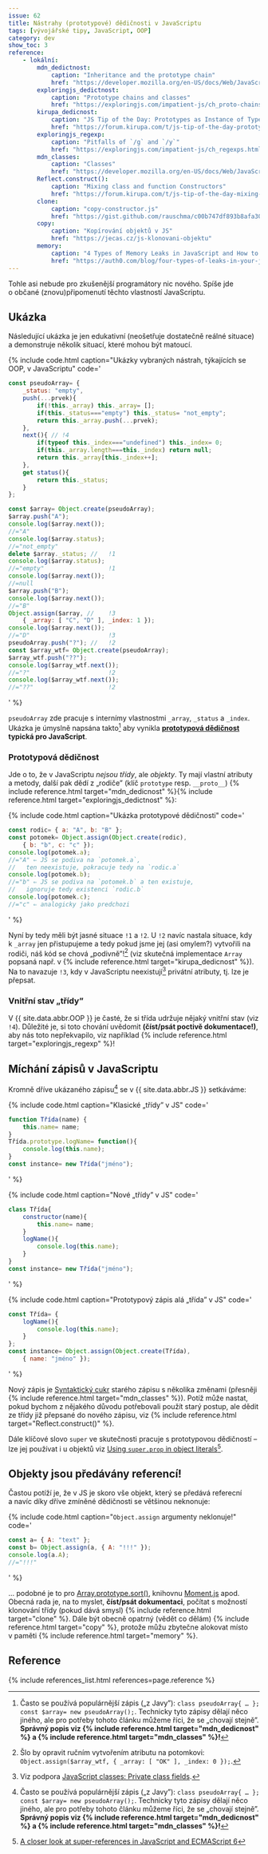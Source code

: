 ```yaml
---
issue: 62
title: Nástrahy (prototypové) dědičnosti v JavaScriptu
tags: [vývojářské tipy, JavaScript, OOP]
category: dev
show_toc: 3
reference:
    - lokální:
        mdn_dedictnost:
            caption: "Inheritance and the prototype chain"
            href: "https://developer.mozilla.org/en-US/docs/Web/JavaScript/Inheritance_and_the_prototype_chain"
        exploringjs_dedictnost:
            caption: "Prototype chains and classes"
            href: "https://exploringjs.com/impatient-js/ch_proto-chains-classes.html"
        kirupa_dedicnost:
            caption: "JS Tip of the Day: Prototypes as Instance of Type"
            href: "https://forum.kirupa.com/t/js-tip-of-the-day-prototypes-as-instance-of-type/643352"
        exploringjs_regexp:
            caption: "Pitfalls of `/g` and `/y`"
            href: "https://exploringjs.com/impatient-js/ch_regexps.html#pitfalls-of-g-and-y"
        mdn_classes:
            caption: "Classes"
            href: "https://developer.mozilla.org/en-US/docs/Web/JavaScript/Reference/Classes"
        Reflect.construct():
            caption: "Mixing class and function Constructors"
            href: "https://forum.kirupa.com/t/js-tip-of-the-day-mixing-class-and-function-constructors/643264/1"
        clone:
            caption: "copy-constructor.js"
            href: "https://gist.github.com/rauschma/c00b747df893b8afa30bbdd0bb6357a9"
        copy:
            caption: "Kopírování objektů v JS"
            href: "https://jecas.cz/js-klonovani-objektu"
        memory:
            caption: "4 Types of Memory Leaks in JavaScript and How to Get Rid Of Them"
            href: "https://auth0.com/blog/four-types-of-leaks-in-your-javascript-code-and-how-to-get-rid-of-them/"
---
```


Tohle asi nebude pro zkušenější programátory nic nového. Spíše jde o občané (znovu)připomenutí těchto vlastností JavaScriptu.

<!--more-->

## Ukázka

Následující ukázka je jen edukativní (neošetřuje dostatečně reálné situace) a demonstruje několik situací, které mohou být matoucí.

{% include code.html caption="Ukázky vybraných nástrah, týkajících se OOP, v JavaScriptu" code='
```JavaScript
const pseudoArray= {
    _status: "empty",
    push(...prvek){
        if(!this._array) this._array= [];
        if(this._status==="empty") this._status= "not_empty";
        return this._array.push(...prvek);
    },
    next(){ // !4
        if(typeof this._index==="undefined") this._index= 0;
        if(this._array.length===this._index) return null;
        return this._array[this._index++];
    },
    get status(){
        return this._status;
    }
};

const $array= Object.create(pseudoArray);
$array.push("A");
console.log($array.next());
//="A"
console.log($array.status);
//="not_empty"
delete $array._status; //   !1
console.log($array.status);
//="empty"                  !1
console.log($array.next());
//=null
$array.push("B");
console.log($array.next());
//="B"
Object.assign($array, //    !3
    { _array: [ "C", "D" ], _index: 1 });
console.log($array.next());
//="D"                      !3
pseudoArray.push("?"); //   !2
const $array_wtf= Object.create(pseudoArray);
$array_wtf.push("??");
console.log($array_wtf.next());
//="?"                      !2
console.log($array_wtf.next());
//="??"                     !2
```
' %}

`pseudoArray` zde pracuje s internímy vlastnostmi `_array`, `_status` a `_index`. Ukázka je úmyslně napsána takto[^class] aby vynikla **[prototypová dědičnost](https://cs.wikipedia.org/wiki/JavaScript#D%C4%9Bdi%C4%8Dnost_%28Inheritance%29) typická pro JavaScript**.

### Prototypová dědičnost
Jde o to, že v JavaScriptu *nejsou třídy*, ale *objekty*. Ty mají vlastní atributy a metody, další pak dědí z „rodiče” (klíč `prototype` resp. `__proto__`) {% include reference.html target="mdn_dedicnost" %}{% include reference.html target="exploringjs_dedictnost" %}:

{% include code.html caption="Ukázka prototypové dědičnosti" code='
```JavaScript
const rodic= { a: "A", b: "B" };
const potomek= Object.assign(Object.create(rodic),
    { b: "b", c: "c" });
console.log(potomek.a);
//="A" ⇐ JS se podiva na `potomek.a`,
//   ten neexistuje, pokracuje tedy na `rodic.a`
console.log(potomek.b);
//="b" ⇐ JS se podiva na `potomek.b` a ten existuje,
//   ignoruje tedy existenci `rodic.b`
console.log(potomek.c);
//="c" ⇐ analogicky jako predchozi
```
' %}

Nyní by tedy měli být jasné situace `!1` a `!2`. U `!2` navíc nastala situace, kdy k `_array` jen přistupujeme a tedy pokud jsme jej (asi omylem?) vytvořili na rodiči, náš kód se chová „podivně”![^oprava__array] (viz skutečná implementace `Array` popsaná např. v {% include reference.html target="kirupa_dedicnost" %}). Na to navazuje `!3`, kdy v JavaScriptu neexistují[^private] privátní atributy, tj. lze je přepsat.

### Vnitřní stav „třídy”
V {{ site.data.abbr.OOP }} je časté, že si třída udržuje nějaký vnitřní stav (viz `!4`). Důležité je, si toto chování uvědomit **(číst/psát poctivě dokumentace!)**, aby nás toto nepřekvapilo, viz například {% include reference.html target="exploringjs_regexp" %}!


## Míchání zápisů v JavaScriptu
Kromně dříve ukázaného zápisu[^class] se v {{ site.data.abbr.JS }} setkáváme:

{% include code.html caption="Klasické „třídy” v JS" code='
```JavaScript
function Třída(name) {
    this.name= name;
}
Třída.prototype.logName= function(){
    console.log(this.name);
}
const instance= new Třída("jméno");
```
' %}

{% include code.html caption="Nové „třídy” v JS" code='
```JavaScript
class Třída{
    constructor(name){
        this.name= name;
    }
    logName(){
        console.log(this.name);
    }
}
const instance= new Třída("jméno");
```
' %}

{% include code.html caption="Prototypový zápis alá „třída” v JS" code='
```JavaScript
const Třída= {
    logName(){
        console.log(this.name);
    }
};
const instance= Object.assign(Object.create(Třída),
    { name: "jméno" });
```
' %}

Nový zápis je [Syntaktický cukr](https://cs.wikipedia.org/wiki/Syntaktick%C3%BD_cukr "Wikipedie") starého zápisu s několika změnami (přesněji {% include reference.html target="mdn_classes" %}). Potíž může nastat, pokud bychom z nějakého důvodu potřebovali použít starý postup, ale dědit ze třídy již přepsané do nového zápisu, viz {% include reference.html target="Reflect.construct()" %}.

Dále klíčové slovo `super` ve skutečnosti pracuje s prototypovou dědičností – lze jej používat i u objektů viz [Using `super.prop` in object literals](https://developer.mozilla.org/en-US/docs/Web/JavaScript/Reference/Operators/super#Using_super.prop_in_object_literals)[^super].

## Objekty jsou předávány referencí!
Častou potíží je, že v JS je skoro vše objekt, který se předává referecní a navíc díky dříve zmíněné dědičnosti se většinou neknonuje:

{% include code.html caption="`Object.assign` argumenty neklonuje!" code='
```JavaScript
const a= { A: "text" };
const b= Object.assign(a, { A: "!!!" });
console.log(a.A);
//="!!!"
```
' %}

… podobné je to pro [Array.prototype.sort()](https://developer.mozilla.org/en-US/docs/Web/JavaScript/Reference/Global_Objects/Array/sort), knihovnu [Moment.js](https://momentjs.com/) apod. Obecná rada je, na to myslet, **číst/psát dokumentaci**, počítat s možností klonování třídy (pokud dává smysl) {% include reference.html target="clone" %}. Dále být obecně opatrný (vědět co dělám) {% include reference.html target="copy" %}, protože můžu zbytečne alokovat místo v paměti {% include reference.html target="memory" %}.

## Reference
{% include references_list.html references=page.reference %}

[^class]: Často se používá populárnější zápis („z Javy”): `class pseudoArray{ … }; const $array= new pseudoArray();`. Technicky tyto zápisy dělají něco jiného, ale pro potřeby tohoto článku můžeme říci, že se „chovají stejně”. **Správný popis viz {% include reference.html target="mdn_dedicnost" %} a {% include reference.html target="mdn_classes" %}!**
[^private]: Viz podpora [JavaScript classes: Private class fields](https://caniuse.com/mdn-javascript_classes_private_class_fields "Podpora dle 'caniuse.com'").
[^oprava__array]: Šlo by opravit ručním vytvořením atributu na potomkovi: `Object.assign($array_wtf, { _array: [ "OK" ], _index: 0 });`.
[^super]: [A closer look at super-references in JavaScript and ECMAScript 6](https://2ality.com/2011/11/super-references.html)